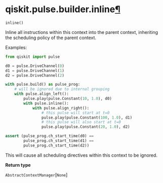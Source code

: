 <span id="qiskit-pulse-builder-inline" />

# qiskit.pulse.builder.inline[¶](#qiskit-pulse-builder-inline "Permalink to this headline")

<span id="undefined" />

`inline()`

Inline all instructions within this context into the parent context, inheriting the scheduling policy of the parent context.

Examples:

```python
from qiskit import pulse

d0 = pulse.DriveChannel(0)
d1 = pulse.DriveChannel(1)
d2 = pulse.DriveChannel(2)

with pulse.build() as pulse_prog:
    # will be ignored due to internal grouping
    with pulse.align_left():
        pulse.play(pulse.Constant(10, 1.0), d0)
        with pulse.inline():
            with pulse.align_right():
                # this pulse will start at t=0
                pulse.play(pulse.Constant(100, 1.0), d1)
                # this pulse will also start at t=0
                pulse.play(pulse.Constant(20, 1.0), d2)

assert (pulse_prog.ch_start_time(d0) ==
        pulse_prog.ch_start_time(d1) ==
        pulse_prog.ch_start_time(d2))
```

<Admonition title="Warning" type="caution">
  This will cause all scheduling directives within this context to be ignored.
</Admonition>

**Return type**

`AbstractContextManager`\[`None`]
